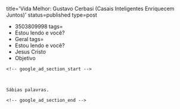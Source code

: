 title='Vida Melhor: Gustavo Cerbasi (Casais Inteligentes Enriquecem Juntos)'
status=published
type=post
  - 3503809998
tags=
  - Estou lendo e você?
  - Geral
tags=
  - Estou lendo e você?
  - Jesus Cristo
  - Objetivo
~~~~~~
<!-- google_ad_section_start -->



Sábias palavras.

<!-- google_ad_section_end -->